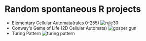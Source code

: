# Random spontaneous R projects

- Elementary Cellular Automata(rules 0-255)
    ![rule30](/Cellular_automata_files/rule30_gif/rule30.gif)
- Conway's Game of Life (2D Cellular Automata)
    ![gosper gun](/Game_of_Life_files/gun/gosper/gosper.gif)
- Turing Pattern
    ![turing pattern](/Turing_Pattern_files/default30/gif/default.gif)
